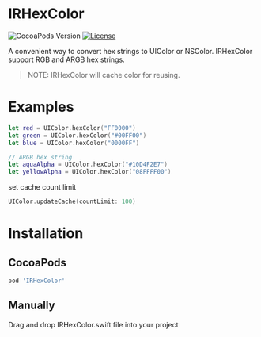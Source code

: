# IRHexColor
![CocoaPods Version](https://img.shields.io/cocoapods/v/IRHexColor.svg?style=flat)
[![License](https://img.shields.io/github/license/zhiyongzou/IRHexColor.svg?style=flat)](https://github.com/zhiyongzou/IRHexColor/blob/master/LICENSE)

A convenient way to convert hex strings to UIColor or NSColor. IRHexColor support RGB and ARGB hex strings.

> NOTE: IRHexColor will cache color for reusing.

# Examples

```swift
let red = UIColor.hexColor("FF0000")
let green = UIColor.hexColor("#00FF00")
let blue = UIColor.hexColor("0000FF")

// ARGB hex string
let aquaAlpha = UIColor.hexColor("#10D4F2E7")
let yellowAlpha = UIColor.hexColor("08FFFF00")
```

set cache count limit

```swift
UIColor.updateCache(countLimit: 100)
```

# Installation
## CocoaPods

```bash
pod 'IRHexColor'
```

## Manually
Drag and drop IRHexColor.swift file into your project
